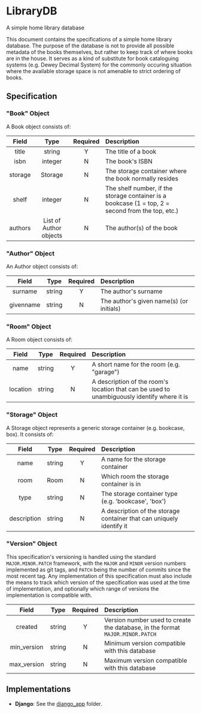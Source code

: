 # LibraryDB
A simple home library database

This document contains the specifications of a simple home library database.
The purpose of the database is not to provide all possible metadata of the books themselves, but rather to keep track of where books are in the house.
It serves as a kind of substitute for book cataloguing systems (e.g. Dewey Decimal System) for the commonly occuring situation where the available storage space is not amenable to strict ordering of books.

## Specification

### "Book" Object

A Book object consists of:

| Field | Type | Required | Description |
| :---: | :--: | :------: | :---------- |
| title | string | Y | The title of a book |
| isbn | integer | N | The book's ISBN |
| storage | Storage | N | The storage container where the book normally resides |
| shelf | integer | N | The shelf number, if the storage container is a bookcase (1 = top, 2 = second from the top, etc.) |
| authors | List of Author objects | N | The author(s) of the book |

### "Author" Object

An Author object consists of:

| Field | Type | Required | Description |
| :---: | :--: | :------: | :---------- |
| surname | string | Y | The author's surname |
| givenname | string | N | The author's given name(s) (or initials) |

### "Room" Object

A Room object consists of:

| Field | Type | Required | Description |
| :---: | :--: | :------: | :---------- |
| name | string | Y | A short name for the room (e.g. "garage") |
| location | string | N | A description of the room's location that can be used to unambiguously identify where it is |

### "Storage" Object

A Storage object represents a generic storage container (e.g. bookcase, box). It consists of:

| Field | Type | Required | Description |
| :---: | :--: | :------: | :---------- |
| name | string | Y | A name for the storage container |
| room | Room | N | Which room the storage container is in |
| type | string | N | The storage container type (e.g. 'bookcase', 'box')
| description | string | N | A description of the storage container that can uniquely identify it |

### "Version" Object

This specification's versioning is handled using the standard `MAJOR.MINOR.PATCH` framework, with the `MAJOR` and `MINOR` version numbers implemented as git tags, and `PATCH` being the number of commits since the most recent tag.
Any implementation of this specification must also include the means to track which version of the specification was used at the time of implementation, and optionally which range of versions the implementation is compatible with.

| Field | Type | Required | Description |
| :---: | :--: | :------: | :---------- |
| created | string | Y | Version number used to create the database, in the format `MAJOR.MINOR.PATCH` |
| min_version | string | N | Minimum version compatible with this database |
| max_version | string | N | Maximum version compatible with this database |

## Implementations

- **Django**: See the [django_app](django_app) folder.
